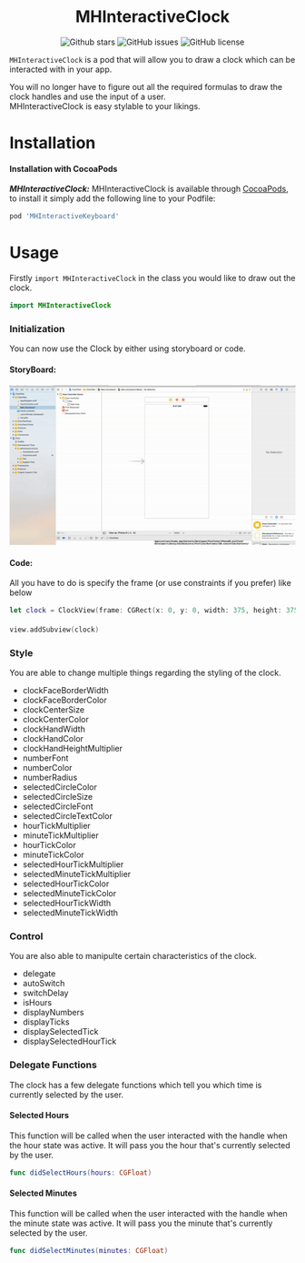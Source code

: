 <html>
<H1 align="center">MHInteractiveClock</H1>
<p align="center">
  <img src="https://img.shields.io/github/stars/MaikoHermans/MHInteractiveClock.svg" alt="Github stars"/>
  <img src="https://img.shields.io/github/issues/MaikoHermans/MHInteractiveClock.svg" alt="GitHub issues"/>
  <img src="https://img.shields.io/github/license/MaikoHermans/MHInteractiveClock.svg" alt="GitHub license"/>
  </p>
</html>

`MHInteractiveClock` is a pod that will allow you to draw a clock which can be interacted with in your app. 

You will no longer have to figure out all the required formulas to draw the clock handles and use the input of a user.  
MHInteractiveClock is easy stylable to your likings.

Installation
==========================

#### Installation with CocoaPods

***MHInteractiveClock:*** MHInteractiveClock is available through [CocoaPods](http://cocoapods.org), to install
it simply add the following line to your Podfile:

```ruby
pod 'MHInteractiveKeyboard'
```

Usage
==========================

Firstly `import MHInteractiveClock` in the class you would like to draw out the clock.

```swift 
import MHInteractiveClock 
```

### Initialization

You can now use the Clock by either using storyboard or code.

#### StoryBoard:
![alt text](https://github.com/MaikoHermans/MHInteractiveClock/blob/master/Images/storyboard.gif "Storyboard Initialization")

#### Code:
All you have to do is specify the frame (or use constraints if you prefer) like below

```swift
let clock = ClockView(frame: CGRect(x: 0, y: 0, width: 375, height: 375))
        
view.addSubview(clock)
```

### Style
You are able to change multiple things regarding the styling of the clock. 

- clockFaceBorderWidth
- clockFaceBorderColor
- clockCenterSize
- clockCenterColor
- clockHandWidth
- clockHandColor
- clockHandHeightMultiplier
- numberFont
- numberColor
- numberRadius
- selectedCircleColor
- selectedCircleSize
- selectedCircleFont
- selectedCircleTextColor
- hourTickMultiplier
- minuteTickMultiplier
- hourTickColor
- minuteTickColor
- selectedHourTickMultiplier
- selectedMinuteTickMultiplier
- selectedHourTickColor
- selectedMinuteTickColor
- selectedHourTickWidth
- selectedMinuteTickWidth

### Control
You are also able to manipulte certain characteristics of the clock.

- delegate
- autoSwitch
- switchDelay
- isHours
- displayNumbers
- displayTicks
- displaySelectedTick
- displaySelectedHourTick

### Delegate Functions
The clock has a few delegate functions which tell you which time is currently selected by the user.

#### Selected Hours
This function will be called when the user interacted with the handle when the hour state was active. It will pass you the hour that's currently selected by the user.

```swift
func didSelectHours(hours: CGFloat)
```

#### Selected Minutes
This function will be called when the user interacted with the handle when the minute state was active. It will pass you the minute that's currently selected by the user.

```swift
func didSelectMinutes(minutes: CGFloat)
```
